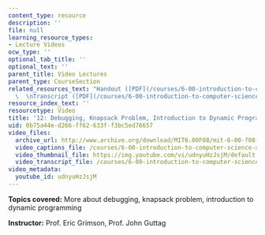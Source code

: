 ```yaml
---
content_type: resource
description: ''
file: null
learning_resource_types:
- Lecture Videos
ocw_type: ''
optional_tab_title: ''
optional_text: ''
parent_title: Video Lectures
parent_type: CourseSection
related_resources_text: "Handout ([PDF](/courses/6-00-introduction-to-computer-science-and-programming-fall-2008/resources/lec12-1))\
  \  \nTranscript ([PDF](/courses/6-00-introduction-to-computer-science-and-programming-fall-2008/resources/6-00f08-l12))"
resource_index_text: ''
resourcetype: Video
title: '12: Debugging, Knapsack Problem, Introduction to Dynamic Programming'
uid: 0b75a44e-d266-ff62-633f-f3bc5ed76657
video_files:
  archive_url: http://www.archive.org/download/MIT6.00F08/mit-6-00-f08-lec12_300k.mp4
  video_captions_file: /courses/6-00-introduction-to-computer-science-and-programming-fall-2008/7e51906e7c40566384212f2fba9f5200_udnyuHzJsjM.vtt
  video_thumbnail_file: https://img.youtube.com/vi/udnyuHzJsjM/default.jpg
  video_transcript_file: /courses/6-00-introduction-to-computer-science-and-programming-fall-2008/f01bec355eae87caf01d5d96942e7087_udnyuHzJsjM.pdf
video_metadata:
  youtube_id: udnyuHzJsjM
---
```


**Topics covered:** More about debugging, knapsack problem, introduction to dynamic programming

**Instructor:** Prof. Eric Grimson, Prof. John Guttag